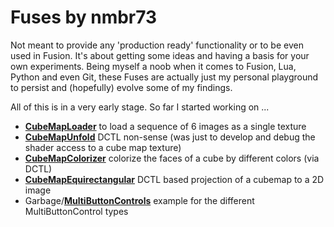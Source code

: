# Fuses by nmbr73

Not meant to provide any 'production ready' functionality or to be even used in Fusion. It's about getting some ideas and having a basis for your own experiments. Being myself a noob when it comes to Fusion, Lua, Python and even Git, these Fuses are actually just my personal playground to persist and (hopefully) evolve some of my findings.

All of this is in a very early stage. So far I started working on ...

- **[CubeMapLoader](CubeMapLoader.md)** to load a sequence of 6 images as a single texture
- **[CubeMapUnfold](CubeMapUnfold.md)** DCTL non-sense (was just to develop and debug the shader access to a cube map texture)
- **[CubeMapColorizer](CubeMapColorizer.md)** colorize the faces of a cube by different colors (via DCTL)
- **[CubeMapEquirectangular](CubeMapEquirectangular.md)** DCTL based projection of a cubemap to a 2D image
- Garbage/**[MultiButtonControls](Garbage%20Collection/MultiButtonControl.md)** example for the different MultiButtonControl types

